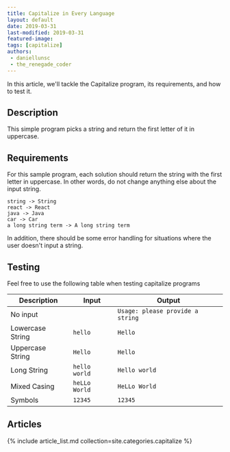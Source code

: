 ```yaml
---
title: Capitalize in Every Language
layout: default
date: 2019-03-31
last-modified: 2019-03-31
featured-image:
tags: [capitalize]
authors: 
 - daniellunsc
 - the_renegade_coder
---
```


In this article, we'll tackle the Capitalize program, its requirements, and how
to test it.

## Description

This simple program picks a string and return the first letter of it in uppercase.

## Requirements

For this sample program, each solution should return the string with the first letter in uppercase.
In other words, do not change anything else about the input string.

```
string -> String
react -> React
java -> Java
car -> Car
a long string term -> A long string term
```

In addition, there should be some error handling for situations where the user
doesn't input a string.

## Testing

Feel free to use the following table when testing capitalize programs

| Description | Input | Output |
|-------------|-------|--------|
| No input | | `Usage: please provide a string` |
| Lowercase String | `hello` | `Hello` |
| Uppercase String | `Hello` | `Hello` |
| Long String | `hello world` | `Hello world` |
| Mixed Casing | `heLLo World` | `HeLLo World` |
| Symbols | `12345` | `12345` |

## Articles

{% include article_list.md collection=site.categories.capitalize %}

[1]: #requirements
